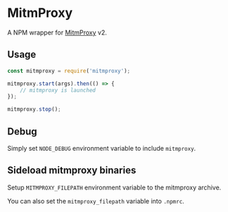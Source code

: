 # MitmProxy 

A NPM wrapper for [MitmProxy](https://mitmproxy.org/) v2.

## Usage

```javascript
const mitmproxy = require('mitmproxy');

mitmproxy.start(args).then(() => {
    // mitmproxy is launched 
});

mitmproxy.stop();
```

## Debug

Simply set `NODE_DEBUG` environment variable to include `mitmproxy`.

## Sideload mitmproxy binaries

Setup `MITMPROXY_FILEPATH` environment variable to the mitmproxy archive.

You can also set the `mitmproxy_filepath` variable into `.npmrc`.
